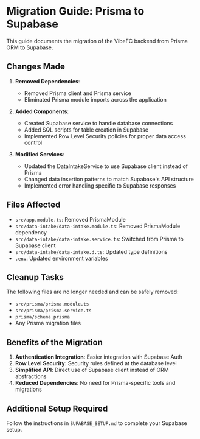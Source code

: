 # Migration Guide: Prisma to Supabase

This guide documents the migration of the VibeFC backend from Prisma ORM to Supabase.

## Changes Made

1. **Removed Dependencies**:
   - Removed Prisma client and Prisma service
   - Eliminated Prisma module imports across the application

2. **Added Components**:
   - Created Supabase service to handle database connections
   - Added SQL scripts for table creation in Supabase
   - Implemented Row Level Security policies for proper data access control

3. **Modified Services**:
   - Updated the DataIntakeService to use Supabase client instead of Prisma
   - Changed data insertion patterns to match Supabase's API structure
   - Implemented error handling specific to Supabase responses

## Files Affected

- `src/app.module.ts`: Removed PrismaModule
- `src/data-intake/data-intake.module.ts`: Removed PrismaModule dependency
- `src/data-intake/data-intake.service.ts`: Switched from Prisma to Supabase client
- `src/data-intake/data-intake.d.ts`: Updated type definitions
- `.env`: Updated environment variables

## Cleanup Tasks

The following files are no longer needed and can be safely removed:
- `src/prisma/prisma.module.ts`
- `src/prisma/prisma.service.ts`
- `prisma/schema.prisma`
- Any Prisma migration files

## Benefits of the Migration

1. **Authentication Integration**: Easier integration with Supabase Auth
2. **Row Level Security**: Security rules defined at the database level
3. **Simplified API**: Direct use of Supabase client instead of ORM abstractions
4. **Reduced Dependencies**: No need for Prisma-specific tools and migrations

## Additional Setup Required

Follow the instructions in `SUPABASE_SETUP.md` to complete your Supabase setup. 